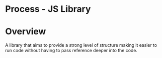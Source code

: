 # Process - JS Library

# Overview
A library that aims to provide a strong level of structure making it easier to run code without having to pass reference deeper into the code.
